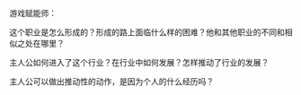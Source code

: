 游戏赋能师：

这个职业是怎么形成的？形成的路上面临什么样的困难？他和其他职业的不同和相似之处在哪里？

主人公如何进入了这个行业？在行业中如何发展？怎样推动了行业的发展？

主人公可以做出推动性的动作，是因为个人的什么经历吗？
